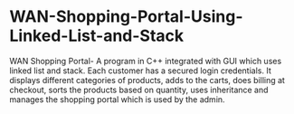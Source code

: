 # WAN-Shopping-Portal-Using-Linked-List-and-Stack
WAN Shopping Portal- A program in C++ integrated with GUI which uses linked list and stack. Each customer has a secured login credentials. It displays different categories of products, adds to the carts, does billing at checkout, sorts the products based on quantity, uses inheritance and manages the shopping portal which is used by the admin.
